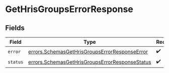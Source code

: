 # GetHrisGroupsErrorResponse


## Fields

| Field                                                                                                            | Type                                                                                                             | Required                                                                                                         | Description                                                                                                      |
| ---------------------------------------------------------------------------------------------------------------- | ---------------------------------------------------------------------------------------------------------------- | ---------------------------------------------------------------------------------------------------------------- | ---------------------------------------------------------------------------------------------------------------- |
| `error`                                                                                                          | [errors.SchemasGetHrisGroupsErrorResponseError](../../models/errors/schemasgethrisgroupserrorresponseerror.md)   | :heavy_check_mark:                                                                                               | N/A                                                                                                              |
| `status`                                                                                                         | [errors.SchemasGetHrisGroupsErrorResponseStatus](../../models/errors/schemasgethrisgroupserrorresponsestatus.md) | :heavy_check_mark:                                                                                               | N/A                                                                                                              |